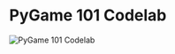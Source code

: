 # PyGame 101 Codelab

![PyGame 101 Codelab](https://github.com/jig08/PyGame-101-Codelab/blob/master/CoverPicture.jpg)

